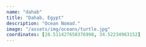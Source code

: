 ```yaml
---
name: "dahab"
title: "Dahab, Egypt"
description: "Ocean Nomad."
image: "/assets/img/oceans/turtle.jpg"
coordinates: [28.511427650376998, 34.52234963152]
---
```

